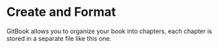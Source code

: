 # Create and Format

GitBook allows you to organize your book into chapters, each chapter is stored in a separate file like this one.

